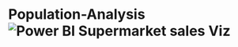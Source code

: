 # Population-Analysis![Power BI Supermarket sales Viz](https://user-images.githubusercontent.com/108340715/176685062-27f3e086-aad4-4890-8f8d-a9b4a67148f5.png)
